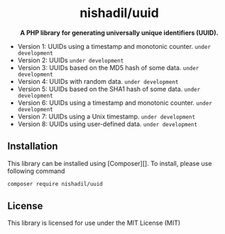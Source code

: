 <h1 align="center">nishadil/uuid</h1>

<p align="center">
    <strong>A PHP library for generating universally unique identifiers (UUID).</strong>
</p>



- Version 1: UUIDs using a timestamp and monotonic counter. `under development`
- Version 2: UUIDs `under development`
- Version 3: UUIDs based on the MD5 hash of some data. `under development`
- Version 4: UUIDs with random data. `under development`
- Version 5: UUIDs based on the SHA1 hash of some data. `under development`
- Version 6: UUIDs using a timestamp and monotonic counter. `under development`
- Version 7: UUIDs using a Unix timestamp. `under development`
- Version 8: UUIDs using user-defined data. `under development`



## Installation

This library can be installed using [Composer][]. To install, please use following command

```bash
composer require nishadil/uuid
```


## License

This library is licensed for use under the MIT License (MIT)